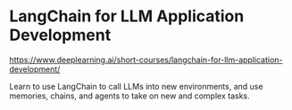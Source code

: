 # LangChain for LLM Application Development
https://www.deeplearning.ai/short-courses/langchain-for-llm-application-development/

Learn to use LangChain to call LLMs into new environments, and use memories, chains, and agents to take on new and complex tasks.
